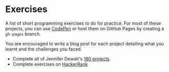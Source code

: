 # Exercises

A list of short programming exercises to do for practice. For most of these projects, you can use [CodePen](http://codepen.io) or host them on GitHub Pages by creating a `gh-pages` branch.

You are encouraged to write a blog post for each project detailing what you learnt and the challenges you faced.

- Complete all of Jennifer Dewait's [180 projects](http://jenniferdewalt.com/index.html).
- Complete exercises on [HackerRank](https://www.hackerrank.com/)
